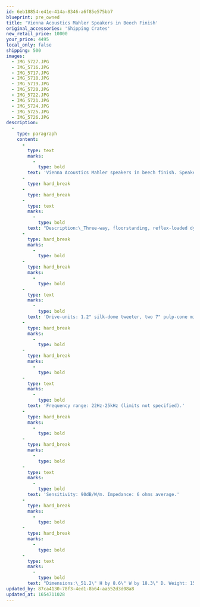 ```yaml
---
id: 6eb18854-e41e-414a-8346-a6f85e575bb7
blueprint: pre_owned
title: 'Vienna Acoustics Mahler Speakers in Beech Finish'
original_accessories: 'Shipping Crates'
new_retail_price: 10000
your_price: 4495
local_only: false
shipping: 500
images:
  - IMG_5727.JPG
  - IMG_5716.JPG
  - IMG_5717.JPG
  - IMG_5718.JPG
  - IMG_5719.JPG
  - IMG_5720.JPG
  - IMG_5722.JPG
  - IMG_5721.JPG
  - IMG_5724.JPG
  - IMG_5725.JPG
  - IMG_5726.JPG
description:
  -
    type: paragraph
    content:
      -
        type: text
        marks:
          -
            type: bold
        text: 'Vienna Acoustics Mahler speakers in beech finish. Speakers are in excellent condition with original packing crates and sold as new for $10,000.00. You will not find a better cared for example of this very musical and majestic speaker. Grills are included, just not pictured.'
      -
        type: hard_break
      -
        type: hard_break
      -
        type: text
        marks:
          -
            type: bold
        text: "Description:\_Three-way, floorstanding, reflex-loaded dynamic loudspeaker."
      -
        type: hard_break
        marks:
          -
            type: bold
      -
        type: hard_break
        marks:
          -
            type: bold
      -
        type: text
        marks:
          -
            type: bold
        text: 'Drive-units: 1.2" silk-dome tweeter, two 7" pulp-cone midranges, two 10" side-mounted honey-comb-cone woofers.'
      -
        type: hard_break
        marks:
          -
            type: bold
      -
        type: hard_break
        marks:
          -
            type: bold
      -
        type: text
        marks:
          -
            type: bold
        text: 'Frequency range: 22Hz-25kHz (limits not specified).'
      -
        type: hard_break
        marks:
          -
            type: bold
      -
        type: hard_break
        marks:
          -
            type: bold
      -
        type: text
        marks:
          -
            type: bold
        text: 'Sensitivity: 90dB/W/m. Impedance: 6 ohms average.'
      -
        type: hard_break
        marks:
          -
            type: bold
      -
        type: hard_break
        marks:
          -
            type: bold
      -
        type: text
        marks:
          -
            type: bold
        text: "Dimensions:\_51.2\" H by 8.6\" W by 18.3\" D. Weight: 150 lbs."
updated_by: 87ca4130-78f3-4ed1-8b64-aa552d3d08a8
updated_at: 1654711028
---
```


